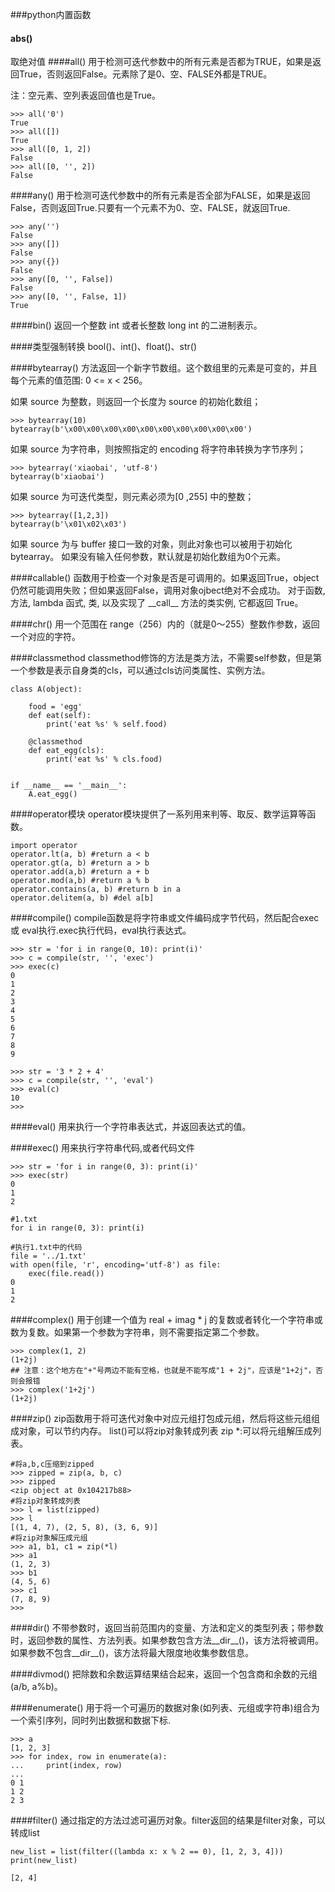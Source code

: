 ###python内置函数

#### abs()
取绝对值
####all()
用于检测可迭代参数中的所有元素是否都为TRUE，如果是返回True，否则返回False。元素除了是0、空、FALSE外都是TRUE。

注：空元素、空列表返回值也是True。

```
>>> all('0')
True
>>> all([])
True
>>> all([0, 1, 2])
False
>>> all([0, '', 2])
False
```

####any()
用于检测可迭代参数中的所有元素是否全部为FALSE，如果是返回False，否则返回True.只要有一个元素不为0、空、FALSE，就返回True.

```
>>> any('')
False
>>> any([])
False
>>> any({})
False
>>> any([0, '', False])
False
>>> any([0, '', False, 1])
True

```

####bin() 
返回一个整数 int 或者长整数 long int 的二进制表示。

####类型强制转换
bool()、int()、float()、str()

####bytearray() 
方法返回一个新字节数组。这个数组里的元素是可变的，并且每个元素的值范围: 0 <= x < 256。

如果 source 为整数，则返回一个长度为 source 的初始化数组；

```
>>> bytearray(10)
bytearray(b'\x00\x00\x00\x00\x00\x00\x00\x00\x00\x00')
```

如果 source 为字符串，则按照指定的 encoding 将字符串转换为字节序列；

```
>>> bytearray('xiaobai', 'utf-8')
bytearray(b'xiaobai')
```

如果 source 为可迭代类型，则元素必须为[0 ,255] 中的整数；

```
>>> bytearray([1,2,3])
bytearray(b'\x01\x02\x03')
```

如果 source 为与 buffer 接口一致的对象，则此对象也可以被用于初始化 bytearray。
如果没有输入任何参数，默认就是初始化数组为0个元素。

####callable() 
函数用于检查一个对象是否是可调用的。如果返回True，object仍然可能调用失败；但如果返回False，调用对象ojbect绝对不会成功。
对于函数, 方法, lambda 函式, 类, 以及实现了 \_\_call\_\_ 方法的类实例, 它都返回 True。

####chr() 
用一个范围在 range（256）内的（就是0～255）整数作参数，返回一个对应的字符。

####classmethod
classmethod修饰的方法是类方法，不需要self参数，但是第一个参数是表示自身类的cls，可以通过cls访问类属性、实例方法。

```
class A(object):

	food = 'egg'
	def eat(self):
		print('eat %s' % self.food)

	@classmethod
	def eat_egg(cls):
		print('eat %s' % cls.food)


if __name__ == '__main__':
	A.eat_egg()
```

####operator模块
operator模块提供了一系列用来判等、取反、数学运算等函数。

```
import operator
operator.lt(a, b) #return a < b
operator.gt(a, b) #return a > b
operator.add(a,b) #return a + b
operator.mod(a,b) #return a % b
operator.contains(a, b) #return b in a
operator.delitem(a, b) #del a[b]
```

####compile()
compile函数是将字符串或文件编码成字节代码，然后配合exec 或 eval执行.exec执行代码，eval执行表达式。

```
>>> str = 'for i in range(0, 10): print(i)'
>>> c = compile(str, '', 'exec')
>>> exec(c)
0
1
2
3
4
5
6
7
8
9

>>> str = '3 * 2 + 4'
>>> c = compile(str, '', 'eval')
>>> eval(c)
10
>>> 
```

####eval() 
用来执行一个字符串表达式，并返回表达式的值。

####exec()
用来执行字符串代码,或者代码文件

```
>>> str = 'for i in range(0, 3): print(i)'
>>> exec(str)
0
1
2
```

```
#1.txt
for i in range(0, 3): print(i)

#执行1.txt中的代码
file = '../1.txt'
with open(file, 'r', encoding='utf-8') as file:
	exec(file.read())
0
1
2
```

####complex() 
用于创建一个值为 real + imag * j 的复数或者转化一个字符串或数为复数。如果第一个参数为字符串，则不需要指定第二个参数。

```
>>> complex(1, 2)
(1+2j)
## 注意：这个地方在"+"号两边不能有空格，也就是不能写成"1 + 2j"，应该是"1+2j"，否则会报错
>>> complex('1+2j')
(1+2j)
```

####zip()
zip函数用于将可迭代对象中对应元组打包成元组，然后将这些元组组成对象，可以节约内存。
list()可以将zip对象转成列表
zip *:可以将元组解压成列表。

```
#将a,b,c压缩到zipped
>>> zipped = zip(a, b, c)
>>> zipped
<zip object at 0x104217b88>
#将zip对象转成列表
>>> l = list(zipped)
>>> l
[(1, 4, 7), (2, 5, 8), (3, 6, 9)]
#将zip对象解压成元组
>>> a1, b1, c1 = zip(*l)
>>> a1
(1, 2, 3)
>>> b1
(4, 5, 6)
>>> c1
(7, 8, 9)
>>> 
```

####dir() 
不带参数时，返回当前范围内的变量、方法和定义的类型列表；带参数时，返回参数的属性、方法列表。如果参数包含方法\_\_dir\_\_()，该方法将被调用。如果参数不包含\_\_dir\_\_()，该方法将最大限度地收集参数信息。

####divmod() 
把除数和余数运算结果结合起来，返回一个包含商和余数的元组(a/b, a%b)。

####enumerate() 
用于将一个可遍历的数据对象(如列表、元组或字符串)组合为一个索引序列，同时列出数据和数据下标.

```
>>> a
[1, 2, 3]
>>> for index, row in enumerate(a):
...     print(index, row)
... 
0 1
1 2
2 3
```

####filter()
通过指定的方法过滤可遍历对象。filter返回的结果是filter对象，可以转成list

```
new_list = list(filter((lambda x: x % 2 == 0), [1, 2, 3, 4]))
print(new_list)

[2, 4]
```